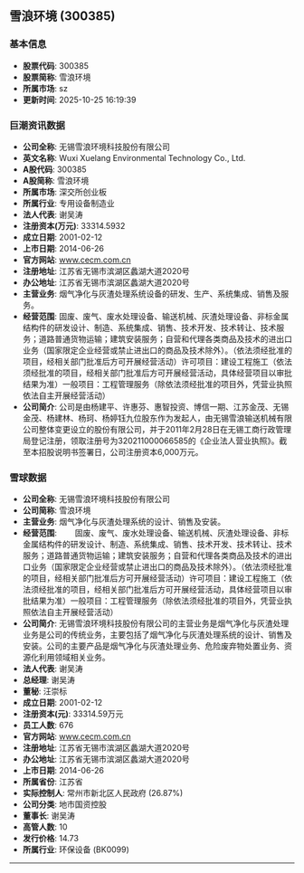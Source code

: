 ## 雪浪环境 (300385)

### 基本信息

- **股票代码**: 300385
- **股票简称**: 雪浪环境
- **所属市场**: sz
- **更新时间**: 2025-10-25 16:19:39

### 巨潮资讯数据

- **公司全称**: 无锡雪浪环境科技股份有限公司
- **英文名称**: Wuxi Xuelang Environmental Technology Co., Ltd.
- **A股代码**: 300385
- **A股简称**: 雪浪环境
- **所属市场**: 深交所创业板
- **所属行业**: 专用设备制造业
- **法人代表**: 谢吴涛
- **注册资本(万元)**: 33314.5932
- **成立日期**: 2001-02-12
- **上市日期**: 2014-06-26
- **官方网站**: www.cecm.com.cn
- **注册地址**: 江苏省无锡市滨湖区蠡湖大道2020号
- **办公地址**: 江苏省无锡市滨湖区蠡湖大道2020号
- **主营业务**: 烟气净化与灰渣处理系统设备的研发、生产、系统集成、销售及服务。
- **经营范围**: 固废、废气、废水处理设备、输送机械、灰渣处理设备、非标金属结构件的研发设计、制造、系统集成、销售、技术开发、技术转让、技术服务；道路普通货物运输；建筑安装服务；自营和代理各类商品及技术的进出口业务（国家限定企业经营或禁止进出口的商品及技术除外）。（依法须经批准的项目，经相关部门批准后方可开展经营活动）许可项目：建设工程施工（依法须经批准的项目，经相关部门批准后方可开展经营活动，具体经营项目以审批结果为准）一般项目：工程管理服务（除依法须经批准的项目外，凭营业执照依法自主开展经营活动）
- **公司简介**: 公司是由杨建平、许惠芬、惠智投资、博信一期、江苏金茂、无锡金茂、杨建林、杨珂、杨婷钰九位股东作为发起人，由无锡雪浪输送机械有限公司整体变更设立的股份有限公司，并于2011年2月28日在无锡工商行政管理局登记注册，领取注册号为320211000066585的《企业法人营业执照》。截至本招股说明书签署日，公司注册资本6,000万元。

### 雪球数据

- **公司全称**: 无锡雪浪环境科技股份有限公司
- **公司简称**: 雪浪环境
- **主营业务**: 烟气净化与灰渣处理系统的设计、销售及安装。
- **经营范围**: 　　固废、废气、废水处理设备、输送机械、灰渣处理设备、非标金属结构件的研发设计、制造、系统集成、销售、技术开发、技术转让、技术服务；道路普通货物运输；建筑安装服务；自营和代理各类商品及技术的进出口业务（国家限定企业经营或禁止进出口的商品及技术除外）。（依法须经批准的项目，经相关部门批准后方可开展经营活动）许可项目：建设工程施工（依法须经批准的项目，经相关部门批准后方可开展经营活动，具体经营项目以审批结果为准）一般项目：工程管理服务（除依法须经批准的项目外，凭营业执照依法自主开展经营活动）
- **公司简介**: 无锡雪浪环境科技股份有限公司的主营业务是烟气净化与灰渣处理业务是公司的传统业务，主要包括了烟气净化与灰渣处理系统的设计、销售及安装。公司的主要产品是烟气净化与灰渣处理业务、危险废弃物处置业务、资源化利用领域相关业务。
- **法人代表**: 谢吴涛
- **总经理**: 谢吴涛
- **董秘**: 汪崇标
- **成立日期**: 2001-02-12
- **注册资本(元)**: 33314.59万元
- **员工人数**: 676
- **官方网站**: www.cecm.com.cn
- **注册地址**: 江苏省无锡市滨湖区蠡湖大道2020号
- **办公地址**: 江苏省无锡市滨湖区蠡湖大道2020号
- **上市日期**: 2014-06-26
- **所属省份**: 江苏省
- **实际控制人**: 常州市新北区人民政府 (26.87%)
- **公司分类**: 地市国资控股
- **董事长**: 谢吴涛
- **高管人数**: 10
- **发行价格**: 14.73
- **所属行业**: 环保设备 (BK0099)

---